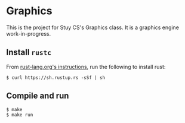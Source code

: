 # Graphics

This is the project for Stuy CS's Graphics class. It is a graphics engine
work-in-progress.

## Install `rustc`

From [rust-lang.org's instructions](https://www.rust-lang.org/en-US/install.html),
run the following to install rust:

    $ curl https://sh.rustup.rs -sSf | sh


## Compile and run

```
$ make
$ make run
```
